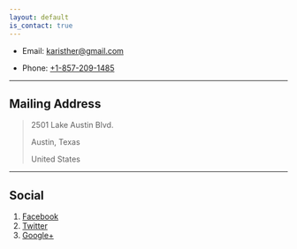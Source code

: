 ```yaml
---
layout: default
is_contact: true
---
```


* Email: [karisther@gmail.com](mailto:karisther@gmail.com)

* Phone: [+1-857-209-1485](tel:+1-8572091485)

---

## Mailing Address

> 2501 Lake Austin Blvd.
>
> Austin, Texas
>
> United States

---

## Social

1. [Facebook](#)
2. [Twitter](#)
3. [Google+](#)
